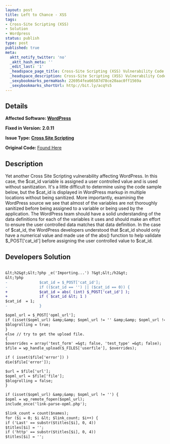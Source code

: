 ```yaml
---
layout: post
title: Left to Chance - XSS
tags:
- Cross-Site Scripting (XSS)
- Solution
- Wordpress
status: publish
type: post
published: true
meta:
  aktt_notify_twitter: 'no'
  _aktt_hash_meta: ''
  _edit_last: '1'
  _headspace_page_title: Cross-Site Scripting (XSS) Vulnerability Code Example
  _headspace_description: Cross-Site Scripting (XSS) Vulnerability Code Example
  _sexybookmarks_permaHash: 226954fea66587d78ce20aac0ff1569a
  _sexybookmarks_shortUrl: http://bit.ly/acqYs5
---
```

## Details
<strong>__Affected Software:__ <a title="WordPress Bugs" href="http://spotthevuln.com/category/software/wordpress/" target="_blank">WordPress</a></strong>

<strong>__Fixed in Version:__  2.0.11</strong>

<strong>__Issue Type:__ <a title="Cross Site Scripting" href="http://spotthevuln.com/category/vulnerability/xss/" target="_blank">Cross Site Scripting</a></strong>

<strong>Original Code: </strong><a href="http://spotthevuln.com/2009/11/vulnerable-code-left-to-chance/">Found Here</a>
## Description
Yet another Cross Site Scripting vulnerability affecting WordPress. In this case, the $cat_id variable is assigned a user controlled value and is used without sanitization. It's a little difficult to determine using the code sample below, but the $cat_id is displayed in WordPress markup in multiple locations without being sanitized. More importantly, examining the WordPress source we see that almost of the variables are not thoroughly sanitized before being assigned to a variable or being used by the application. The WordPress team should have a solid understanding of the data definitions for each of the variables it uses and should make an effort to ensure the user controlled data matches that data definition. In the case of $cat_id, the WordPress developers understood that $cat_id should only have a numerical value and made use of the abs() function to help validate $_POST['cat_id'] before assigning the user controlled value to $cat_id.
## Developers Solution
```diff

&lt;h2&gt;&lt;?php _e('Importing...') ?&gt;&lt;/h2&gt;
&lt;?php
-              $cat_id = $_POST['cat_id'];
-              if (($cat_id == '') || ($cat_id == 0)) {
+              $cat_id = abs( (int) $_POST['cat_id'] );
+              if ( $cat_id &lt; 1 )
$cat_id  = 1;
-              }

$opml_url = $_POST['opml_url'];
if (isset($opml_url) &amp;&amp; $opml_url != '' &amp;&amp; $opml_url != 'http://') {
$blogrolling = true;
}
else // try to get the upload file.
{
$overrides = array('test_form' =&gt; false, 'test_type' =&gt; false);
$file = wp_handle_upload($_FILES['userfile'], $overrides);

if ( isset($file['error']) )
die($file['error']);

$url = $file['url'];
$opml_url = $file['file'];
$blogrolling = false;
}

if (isset($opml_url) &amp;&amp; $opml_url != '') {
$opml = wp_remote_fopen($opml_url);
include_once('link-parse-opml.php');

$link_count = count($names);
for ($i = 0; $i &lt; $link_count; $i++) {
if ('Last' == substr($titles[$i], 0, 4))
$titles[$i] = '';
if ('http' == substr($titles[$i], 0, 4))
$titles[$i] = '';

```
